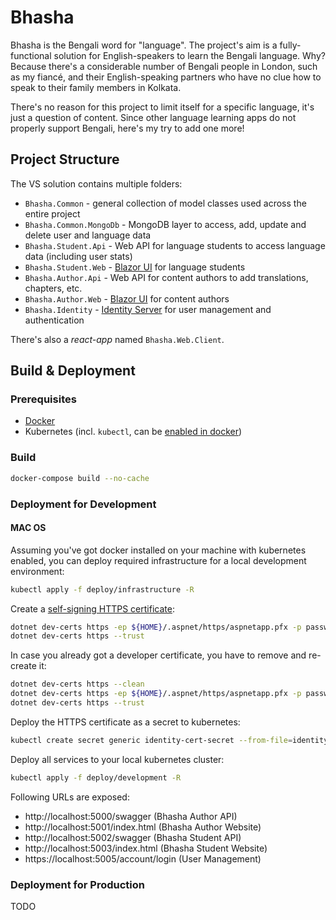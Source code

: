 # Bhasha

Bhasha is the Bengali word for "language". The project's aim is a fully-functional solution for English-speakers to learn the Bengali language. Why? Because there's a considerable number of Bengali people in London, such as my fiancé, and their English-speaking partners who have no clue how to speak to their family members in Kolkata. 

There's no reason for this project to limit itself for a specific language, it's just a question of content. Since other language learning apps do not properly support Bengali, here's my try to add one more!

## Project Structure

The VS solution contains multiple folders:
* `Bhasha.Common` - general collection of model classes used across the entire project
* `Bhasha.Common.MongoDb` - MongoDB layer to access, add, update and delete user and language data
* `Bhasha.Student.Api` - Web API for language students to access language data (including user stats)
* `Bhasha.Student.Web` - [Blazor UI](https://dotnet.microsoft.com/apps/aspnet/web-apps/blazor) for language students
* `Bhasha.Author.Api` - Web API for content authors to add translations, chapters, etc.
* `Bhasha.Author.Web` - [Blazor UI](https://dotnet.microsoft.com/apps/aspnet/web-apps/blazor) for content authors
* `Bhasha.Identity` - [Identity Server](https://github.com/souzartn/IdentityServer4.Samples.Mongo) for user management and authentication

There's also a _react-app_ named `Bhasha.Web.Client`. 

## Build & Deployment

### Prerequisites
* [Docker](https://docs.docker.com/engine/install/)
* Kubernetes (incl. `kubectl`, can be [enabled in docker](https://docs.docker.com/desktop/kubernetes/))

### Build
```bash
docker-compose build --no-cache
```

### Deployment for Development

#### MAC OS
Assuming you've got docker installed on your machine with kubernetes enabled, you can deploy required infrastructure for a local development environment:
```bash
kubectl apply -f deploy/infrastructure -R
```

Create a [self-signing HTTPS certificate](https://docs.microsoft.com/en-us/aspnet/core/security/docker-https?view=aspnetcore-5.0):
```bash
dotnet dev-certs https -ep ${HOME}/.aspnet/https/aspnetapp.pfx -p password
dotnet dev-certs https --trust
```

In case you already got a developer certificate, you have to remove and re-create it:
```bash
dotnet dev-certs https --clean
dotnet dev-certs https -ep ${HOME}/.aspnet/https/aspnetapp.pfx -p password
dotnet dev-certs https --trust
```

Deploy the HTTPS certificate as a secret to kubernetes:
```bash
kubectl create secret generic identity-cert-secret --from-file=identity.pfx=${HOME}/.aspnet/https/aspnetapp.pfx
```

Deploy all services to your local kubernetes cluster:
```bash
kubectl apply -f deploy/development -R
```

Following URLs are exposed:
* http://localhost:5000/swagger (Bhasha Author API)
* http://localhost:5001/index.html (Bhasha Author Website)
* http://localhost:5002/swagger (Bhasha Student API)
* http://localhost:5003/index.html (Bhasha Student Website)
* https://localhost:5005/account/login (User Management)

### Deployment for Production

TODO
